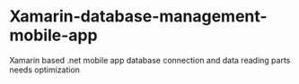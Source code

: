 # Xamarin-database-management-mobile-app
Xamarin based .net mobile app
database connection and data reading parts needs optimization
